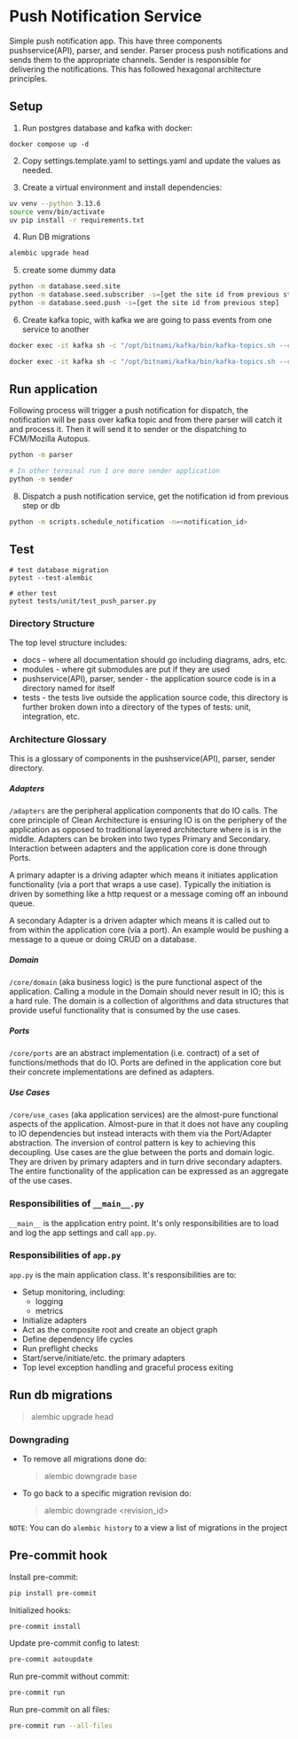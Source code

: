 # Push Notification Service

Simple push notification app. This have three components pushservice(API), parser, and sender. Parser process push notifications and sends them to the appropriate channels. Sender is responsible for delivering the notifications. This has followed hexagonal architecture principles.

## Setup

1. Run postgres database and kafka with docker:
```
docker compose up -d
```

2. Copy settings.template.yaml to settings.yaml and update the values as needed.

3. Create a virtual environment and install dependencies:
```bash
uv venv --python 3.13.6
source venv/bin/activate
uv pip install -r requirements.txt
```

4. Run DB migrations
```bash
alembic upgrade head
```

5. create some dummy data

```bash
python -m database.seed.site
python -m database.seed.subscriber -s=[get the site id from previous step] -l=100
python -m database.seed.push -s=[get the site id from previous step]
```

6. Create kafka topic, with kafka we are going to pass events from one service to another

```bash
docker exec -it kafka sh -c "/opt/bitnami/kafka/bin/kafka-topics.sh --create --bootstrap-server localhost:9092 --replication-factor 1 --partitions 3 --topic raw-push"

docker exec -it kafka sh -c "/opt/bitnami/kafka/bin/kafka-topics.sh --create --bootstrap-server localhost:9092 --replication-factor 1 --partitions 3 --topic send-push"
```

## Run application

Following process will trigger a push notification for dispatch, the notification will be pass over kafka topic and from there parser will catch it and process it.
Then it will send it to sender or the dispatching to FCM/Mozilla Autopus.

```bash
python -m parser

# In other terminal run 1 ore more sender application
python -m sender
```

8. Dispatch a push notification service, get the notification id from previous step or db

```bash
python -m scripts.schedule_notification -n=<notification_id>
```

## Test

```
# test database migration
pytest --test-alembic

# other test
pytest tests/unit/test_push_parser.py
```

### Directory Structure

The top level structure includes:

- docs - where all documentation should go including diagrams, adrs, etc.
- modules - where git submodules are put if they are used
- pushservice(API), parser, sender - the application source code is in a directory named for itself
- tests - the tests live outside the application source code, this directory is
  further broken down into a directory of the types of tests: unit, integration, etc.

### Architecture Glossary

This is a glossary of components in the pushservice(API), parser, sender directory.

##### Adapters

`/adapters` are the peripheral application
components that do IO calls. The core principle of Clean Architecture is ensuring IO
is on the periphery of the application as opposed to traditional layered architecture
where is is in the middle. Adapters can be broken into two types Primary
and Secondary. Interaction between adapters and the application core is done
through Ports.

A primary adapter is a driving adapter which means it initiates application
functionality (via a port that wraps a use case). Typically the initiation is
driven by something like a http request or a message coming off an inbound queue.

A secondary Adapter is a driven adapter which means it is called out to from within
the application core (via a port). An example would be pushing a message to a queue or doing
CRUD on a database.

##### Domain

`/core/domain` (aka business logic) is the pure functional aspect of the application.
Calling a module in the Domain should never result in IO; this is a hard rule. The
domain is a collection of algorithms and data structures that provide useful
functionality that is consumed by the use cases.

##### Ports

`/core/ports` are an abstract implementation (i.e. contract) of a set of
functions/methods that do IO. Ports are defined in the application core but their
concrete implementations are defined as adapters.

##### Use Cases

`/core/use_cases` (aka application services) are the almost-pure functional aspects
of the application. Almost-pure in that it does not have any coupling to IO
dependencies but instead interacts with them via the Port/Adapter abstraction. The
inversion of control pattern is key to achieving this decoupling.
Use cases are the glue between the ports and domain logic. They are driven
by primary adapters and in turn drive secondary adapters. The entire functionality
of the application can be expressed as an aggregate of the use cases.

### Responsibilities of `__main__.py`

`__main__` is the application entry point. It's only responsibilities are to load and log the app settings and call `app.py`.

### Responsibilities of `app.py`

`app.py` is the main application class. It's responsibilities are to:

- Setup monitoring, including:
  - logging
  - metrics
- Initialize adapters
- Act as the composite root and create an object graph
- Define dependency life cycles
- Run preflight checks
- Start/serve/initiate/etc. the primary adapters
- Top level exception handling and graceful process exiting

## Run db migrations

> alembic upgrade head

### Downgrading

- To remove all migrations done do:

  > alembic downgrade base

- To go back to a specific migration revision do:
  > alembic downgrade <revision_id>

`NOTE`: You can do `alembic history` to a view a list of migrations in the project

## Pre-commit hook

Install pre-commit:

```bash
pip install pre-commit
```

Initialized hooks:

```bash
pre-commit install
```

Update pre-commit config to latest:

```bash
pre-commit autoupdate
```

Run pre-commit without commit:

```bash
pre-commit run
```

Run pre-commit on all files:

```bash
pre-commit run --all-files
```

